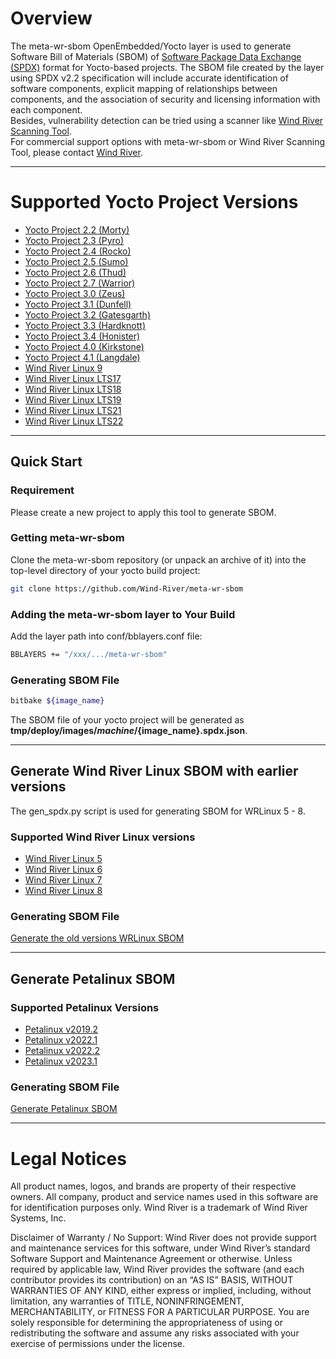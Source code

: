 # Overview
The meta-wr-sbom OpenEmbedded/Yocto layer is used to generate Software Bill of Materials (SBOM) of [Software Package Data Exchange (SPDX)](https://spdx.org/tools) format for Yocto-based projects. The SBOM file created by the layer using SPDX v2.2 specification will include accurate identification of software components, explicit mapping of relationships between components, and the association of security and licensing information with each component.  
Besides, vulnerability detection can be tried using a scanner like [Wind River Scanning Tool](https://studio.windriver.com/scan).  
For commercial support options with meta-wr-sbom or Wind River Scanning Tool, please contact [Wind River](https://support2.windriver.com/).  

----------------------------------------------------------------------------------------
# Supported Yocto Project Versions
- [Yocto Project 2.2 (Morty)](https://www.yoctoproject.org/pipermail/yocto-announce/2016-November/000101.html)  
- [Yocto Project 2.3 (Pyro)](https://lists.yoctoproject.org/pipermail/yocto-announce/2017-May/000112.html)  
- [Yocto Project 2.4 (Rocko)](https://lists.yoctoproject.org/pipermail/yocto-announce/2017-October/000125.html)   
- [Yocto Project 2.5 (Sumo)](https://lists.yoctoproject.org/pipermail/yocto-announce/2018-May/000136.html)  
- [Yocto Project 2.6 (Thud)](https://lists.yoctoproject.org/pipermail/yocto-announce/2018-November/000147.html)  
- [Yocto Project 2.7 (Warrior)](https://lists.yoctoproject.org/pipermail/yocto/2019-May/045028.html)  
- [Yocto Project 3.0 (Zeus)](https://lists.yoctoproject.org/pipermail/yocto/2019-October/047111.html)
- [Yocto Project 3.1 (Dunfell)](https://lists.yoctoproject.org/g/yocto/message/49201)  
- [Yocto Project 3.2 (Gatesgarth)](https://lists.yoctoproject.org/g/yocto/message/51262)  
- [Yocto Project 3.3 (Hardknott)](https://lists.yoctoproject.org/g/yocto-announce/message/215)  
- [Yocto Project 3.4 (Honister)](https://lists.yoctoproject.org/g/yocto-announce/message/229)  
- [Yocto Project 4.0 (Kirkstone)](https://lists.yoctoproject.org/g/yocto/message/56902)	  
- [Yocto Project 4.1 (Langdale)](https://lists.yoctoproject.org/g/yocto/message/58398)	  
- [Wind River Linux 9](https://docs.windriver.com/category/os-wind_river_linux_9)
- [Wind River Linux LTS17](https://docs.windriver.com/category/os_linux_lts_17)
- [Wind River Linux LTS18](https://docs.windriver.com/category/os_linux_lts_18)
- [Wind River Linux LTS19](https://docs.windriver.com/category/os_linux_lts_19)
- [Wind River Linux LTS21](https://docs.windriver.com/category/os_linux_lts_21)
- [Wind River Linux LTS22](https://docs.windriver.com/category/os_linux_lts_22)



----------------------------------------------------------------------------------------
## Quick Start

### Requirement
Please create a new project to apply this tool to generate SBOM.

### Getting meta-wr-sbom
Clone the meta-wr-sbom repository (or unpack an archive of it) into the top-level directory of your yocto build project:
```bash
git clone https://github.com/Wind-River/meta-wr-sbom
```

### Adding the meta-wr-sbom layer to Your Build
Add the layer path into conf/bblayers.conf file:
```bash
BBLAYERS += "/xxx/.../meta-wr-sbom"
```

### Generating SBOM File
```bash
bitbake ${image_name}
```

The SBOM file of your yocto project will be generated as  **tmp/deploy/images/${machine}/${image_name}.spdx.json**.   
***************************************************************************************

## Generate Wind River Linux SBOM with earlier versions

The gen_spdx.py script is used for generating SBOM for WRLinux 5 - 8.

### Supported Wind River Linux versions

- [Wind River Linux 5](https://docs.windriver.com/category/os-wind_river_linux_5)
- [Wind River Linux 6](https://docs.windriver.com/category/os-wind_river_linux_6)
- [Wind River Linux 7](https://docs.windriver.com/category/os-wind_river_linux_7)
- [Wind River Linux 8](https://docs.windriver.com/category/os-wind_river_linux_8)

### Generating SBOM File
[Generate the old versions WRLinux SBOM](tools/USE_GEN_MANIFEST_PY.md) 

***************************************************************************************

## Generate Petalinux SBOM

### Supported Petalinux Versions
 
- [Petalinux v2019.2](https://support.xilinx.com/s/article/72950?language=en_US)
- [Petalinux v2022.1](https://support.xilinx.com/s/article/000033799?language=en_US)
- [Petalinux v2022.2](https://support.xilinx.com/s/article/000034483?language=en_US)
- [Petalinux v2023.1](https://support.xilinx.com/s/article/000035006?language=en_US)

### Generating SBOM File
[Generate Petalinux SBOM](petalinux-sbom.md) 


***************************************************************************************

# Legal Notices

All product names, logos, and brands are property of their respective owners. All company, 
product and service names used in this software are for identification purposes only. 
Wind River is a trademark of Wind River Systems, Inc.

Disclaimer of Warranty / No Support: Wind River does not provide support 
and maintenance services for this software, under Wind River’s standard 
Software Support and Maintenance Agreement or otherwise. Unless required 
by applicable law, Wind River provides the software (and each contributor 
provides its contribution) on an “AS IS” BASIS, WITHOUT WARRANTIES OF ANY 
KIND, either express or implied, including, without limitation, any warranties 
of TITLE, NONINFRINGEMENT, MERCHANTABILITY, or FITNESS FOR A PARTICULAR 
PURPOSE. You are solely responsible for determining the appropriateness of 
using or redistributing the software and assume any risks associated with 
your exercise of permissions under the license.


